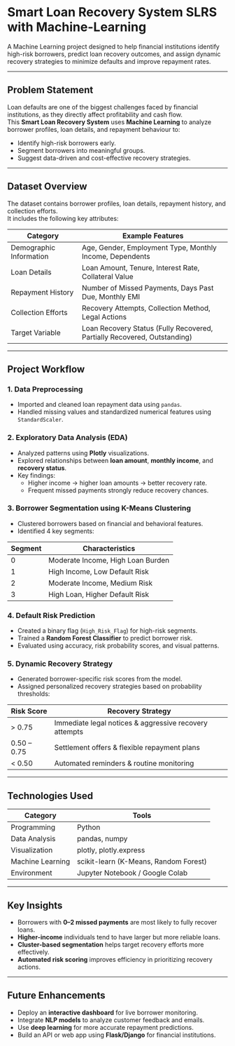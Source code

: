 # Smart Loan Recovery System SLRS with Machine-Learning

A Machine Learning project designed to help financial institutions identify high-risk borrowers, predict loan recovery outcomes, and assign dynamic recovery strategies to minimize defaults and improve repayment rates.

---

## Problem Statement

Loan defaults are one of the biggest challenges faced by financial institutions, as they directly affect profitability and cash flow.  
This **Smart Loan Recovery System** uses **Machine Learning** to analyze borrower profiles, loan details, and repayment behaviour to:

- Identify high-risk borrowers early.
- Segment borrowers into meaningful groups.
- Suggest data-driven and cost-effective recovery strategies.

---

## Dataset Overview

The dataset contains borrower profiles, loan details, repayment history, and collection efforts.  
It includes the following key attributes:

| Category | Example Features |
|-----------|------------------|
| Demographic Information | Age, Gender, Employment Type, Monthly Income, Dependents |
| Loan Details | Loan Amount, Tenure, Interest Rate, Collateral Value |
| Repayment History | Number of Missed Payments, Days Past Due, Monthly EMI |
| Collection Efforts | Recovery Attempts, Collection Method, Legal Actions |
| Target Variable | Loan Recovery Status (Fully Recovered, Partially Recovered, Outstanding) |

---

## Project Workflow

### 1. **Data Preprocessing**
- Imported and cleaned loan repayment data using `pandas`.
- Handled missing values and standardized numerical features using `StandardScaler`.

### 2. **Exploratory Data Analysis (EDA)**
- Analyzed patterns using **Plotly** visualizations.
- Explored relationships between **loan amount**, **monthly income**, and **recovery status**.
- Key findings:
  - Higher income → higher loan amounts → better recovery rate.
  - Frequent missed payments strongly reduce recovery chances.

### 3. **Borrower Segmentation using K-Means Clustering**
- Clustered borrowers based on financial and behavioral features.
- Identified 4 key segments:

| Segment | Characteristics |
|----------|----------------|
| 0 | Moderate Income, High Loan Burden |
| 1 | High Income, Low Default Risk |
| 2 | Moderate Income, Medium Risk |
| 3 | High Loan, Higher Default Risk |

### 4. **Default Risk Prediction**
- Created a binary flag (`High_Risk_Flag`) for high-risk segments.
- Trained a **Random Forest Classifier** to predict borrower risk.
- Evaluated using accuracy, risk probability scores, and visual patterns.

### 5. **Dynamic Recovery Strategy**
- Generated borrower-specific risk scores from the model.
- Assigned personalized recovery strategies based on probability thresholds:

| Risk Score | Recovery Strategy |
|-------------|------------------|
| > 0.75 | Immediate legal notices & aggressive recovery attempts |
| 0.50 – 0.75 | Settlement offers & flexible repayment plans |
| < 0.50 | Automated reminders & routine monitoring |

---

## Technologies Used

| Category | Tools |
|-----------|-------|
| Programming | Python |
| Data Analysis | pandas, numpy |
| Visualization | plotly, plotly.express |
| Machine Learning | scikit-learn (K-Means, Random Forest) |
| Environment | Jupyter Notebook / Google Colab |

---

## Key Insights

- Borrowers with **0–2 missed payments** are most likely to fully recover loans.
- **Higher-income** individuals tend to have larger but more reliable loans.
- **Cluster-based segmentation** helps target recovery efforts more effectively.
- **Automated risk scoring** improves efficiency in prioritizing recovery actions.

---

## Future Enhancements

- Deploy an **interactive dashboard** for live borrower monitoring.
- Integrate **NLP models** to analyze customer feedback and emails.
- Use **deep learning** for more accurate repayment predictions.
- Build an API or web app using **Flask/Django** for financial institutions.



